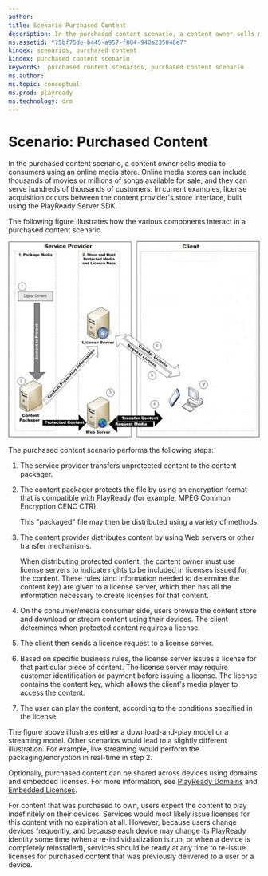 ```yaml
---
author:
title: Scenario Purchased Content
description: In the purchased content scenario, a content owner sells media to consumers using an online media store.
ms.assetid: "75bf75de-b445-a957-f804-948a235048e7"
kindex: scenarios, purchased content
kindex: purchased content scenario
keywords:  purchased content scenarios, purchased content scenario
ms.author:
ms.topic: conceptual
ms.prod: playready
ms.technology: drm
---
```



# Scenario: Purchased Content


In the purchased content scenario, a content owner sells media to consumers using an online media store. Online media stores can include thousands of movies or millions of songs available for sale, and they can serve hundreds of thousands of customers. In current examples, license acquisition occurs between the content provider's store interface, built using the PlayReady Server SDK.


The following figure illustrates how the various components interact in a purchased content scenario.


 ![Purchased Content](../images/image26_8.jpg)


The purchased content scenario performs the following steps:

   1. The service provider transfers unprotected content to the content packager.

   1. The content packager protects the file by using an encryption format that is compatible with PlayReady (for example, MPEG Common Encryption CENC CTR).

      This "packaged" file may then be distributed using a variety of methods.

   1. The content provider distributes content by using Web servers or other transfer mechanisms.

      When distributing protected content, the content owner must use license servers to indicate rights to be included in licenses issued for the content. These rules (and information needed to determine the content key) are given to a license server, which then has all the information necessary to create licenses for that content.

   1. On the consumer/media consumer side, users browse the content store and download or stream content using their devices. The client determines when protected content requires a license.

   1. The client then sends a license request to a license server.

   1. Based on specific business rules, the license server issues a license for that particular piece of content. The license server may require customer identification or payment before issuing a license. The license contains the content key, which allows the client's media player to access the content.

   1. The user can play the content, according to the conditions specified in the license.



The figure above illustrates either a download-and-play model or a streaming model. Other scenarios would lead to a slightly different illustration. For example, live streaming would perform the packaging/encryption in real-time in step 2.


Optionally, purchased content can be shared across devices using domains and embedded licenses. For more information, see [PlayReady Domains](domain-server.md) and [Embedded Licenses](embedded-licenses.md).


For content that was purchased to own, users expect the content to play indefinitely on their devices. Services would most likely issue licenses for this content with no expiration at all. However, because users change devices frequently, and because each device may change its PlayReady identity some time (when a re-individualization is run, or when a device is completely reinstalled), services should be ready at any time to re-issue licenses for purchased content that was previously delivered to a user or a device.
